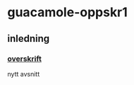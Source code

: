 # guacamole-oppskr1
## inledning
### [overskrift](https://github.com/wlodekw/guacamole-oppskr1/blob/master/ingredienser.nd)


nytt avsnitt
